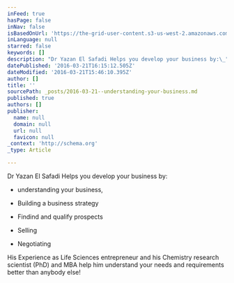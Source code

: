 ```yaml
---
inFeed: true
hasPage: false
inNav: false
isBasedOnUrl: 'https://the-grid-user-content.s3-us-west-2.amazonaws.com/cd26856c-d4b3-4647-ac66-9f94797c776e.png'
inLanguage: null
starred: false
keywords: []
description: "Dr Yazan El Safadi Helps you develop your business by:\_"
datePublished: '2016-03-21T16:15:12.505Z'
dateModified: '2016-03-21T15:46:10.395Z'
author: []
title: ''
sourcePath: _posts/2016-03-21--understanding-your-business.md
published: true
authors: []
publisher:
  name: null
  domain: null
  url: null
  favicon: null
_context: 'http://schema.org'
_type: Article

---
```

Dr Yazan El Safadi Helps you develop your business by: 

- understanding your business,  

- Building a business strategy

- Findind and qualify prospects

- Selling 

- Negotiating  

His Experience as Life Sciences entrepreneur and his Chemistry research scientist (PhD) and MBA help him understand your needs and requirements better than anybody else!